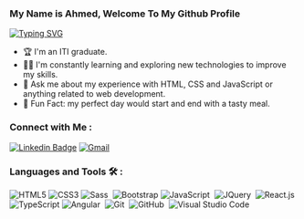 


<h3 align="left">
  My Name is Ahmed, Welcome To My Github Profile 
<!--   <img src="https://media.giphy.com/media/hvRJCLFzcasrR4ia7z/giphy.gif" width="28"> -->
</h3>
<p align="left">
<a href="https://git.io/typing-svg"><img src="https://readme-typing-svg.demolab.com?font=Fira+Code&pause=1000&color=11ADF7&width=435&lines=Front-End+Web+Developer;Web+Designer" alt="Typing SVG" /></a>
</p> 

- 🏆 I'm an ITI graduate. 
- 👨‍💻 I'm constantly learning and exploring new technologies to improve my skills.
- 💬 Ask me about my experience with HTML, CSS and JavaScript or anything related to web development.
- 👻 Fun Fact: my perfect day would start and end with a tasty meal.



### Connect with Me :
[![Linkedin Badge](https://img.shields.io/badge/-LinkedIn-blue?style=flat-square&logo=Linkedin&logoColor=white&link=https://www.linkedin.com/in/ahmednoureldeen/)](https://www.linkedin.com/in/ahmednoureldeen/)
[![Gmail](https://img.shields.io/badge/-Gmail-c14438?style=flat-square&logo=Gmail&logoColor=white&link=mailto:ahmednour3123@gmail.com)](mailto:ahmednour3123@gmail.com)

### Languages and Tools 🛠 : 

![HTML5](https://img.shields.io/badge/-HTML5-%23E44D27?style=flat-square&logo=html5&logoColor=ffffff)
![CSS3](https://img.shields.io/badge/-CSS3-%231572B6?style=flat-square&logo=css3)
![Sass](https://img.shields.io/badge/-Sass-05122A?style=flat&logo=sass)&nbsp;
 ![Bootstrap](https://img.shields.io/badge/-Bootstrap-563D7C?style=flat-square&logo=Bootstrap)
![JavaScript](https://img.shields.io/badge/-JavaScript-05122A?style=flat&logo=javascript)&nbsp;
![JQuery](https://img.shields.io/badge/-JQuery-05122A?style=flat&logo=jquery)&nbsp;
![React.js](https://img.shields.io/badge/-React-%23282C34?style=flat-square&logo=react)
![TypeScript](https://img.shields.io/badge/-TypeScript-563D7C?style=flat-square&logo=TypeScript)
![Angular](https://img.shields.io/badge/-Angular-05122A?style=flat&logo=angular)&nbsp;
![Git](https://img.shields.io/badge/-Git-05122A?style=flat&logo=git)&nbsp;
![GitHub](https://img.shields.io/badge/-GitHub-05122A?style=flat&logo=github)&nbsp;
![Visual Studio Code](https://img.shields.io/badge/-Visual%20Studio%20Code-05122A?style=flat&logo=visual-studio-code&logoColor=007ACC)&nbsp;


